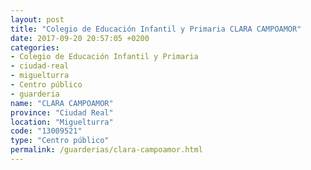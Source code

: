 ```yaml
---
layout: post
title: "Colegio de Educación Infantil y Primaria CLARA CAMPOAMOR"
date: 2017-09-20 20:57:05 +0200
categories:
- Colegio de Educación Infantil y Primaria
- ciudad-real
- miguelturra
- Centro público
- guarderia
name: "CLARA CAMPOAMOR"
province: "Ciudad Real"
location: "Miguelturra"
code: "13009521"
type: "Centro público"
permalink: /guarderias/clara-campoamor.html
---
```

